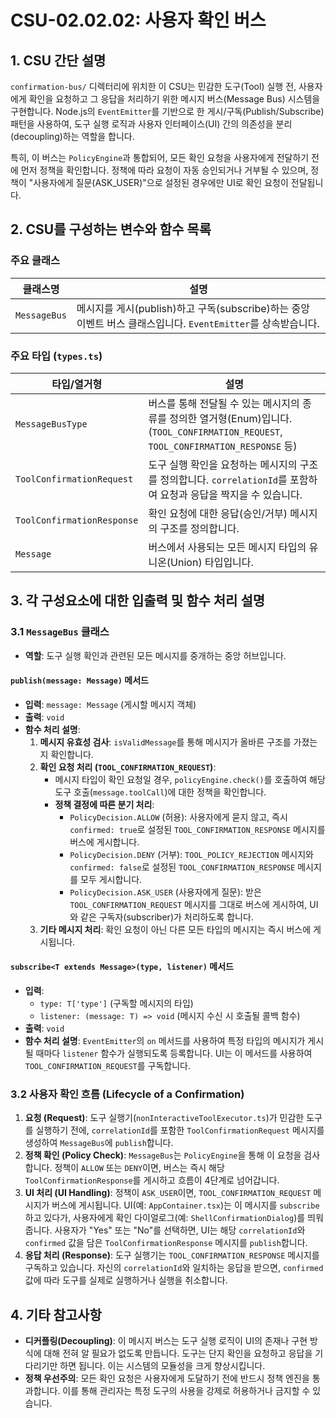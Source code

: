 # CSU-02.02.02: 사용자 확인 버스

## 1. CSU 간단 설명

`confirmation-bus/` 디렉터리에 위치한 이 CSU는 민감한 도구(Tool) 실행 전, 사용자에게 확인을 요청하고 그 응답을 처리하기 위한 메시지 버스(Message Bus) 시스템을 구현합니다. Node.js의 `EventEmitter`를 기반으로 한 게시/구독(Publish/Subscribe) 패턴을 사용하여, 도구 실행 로직과 사용자 인터페이스(UI) 간의 의존성을 분리(decoupling)하는 역할을 합니다.

특히, 이 버스는 `PolicyEngine`과 통합되어, 모든 확인 요청을 사용자에게 전달하기 전에 먼저 정책을 확인합니다. 정책에 따라 요청이 자동 승인되거나 거부될 수 있으며, 정책이 "사용자에게 질문(ASK_USER)"으로 설정된 경우에만 UI로 확인 요청이 전달됩니다.

## 2. CSU를 구성하는 변수와 함수 목록

### 주요 클래스

| 클래스명     | 설명                                                                                                         |
| ------------ | ------------------------------------------------------------------------------------------------------------ |
| `MessageBus` | 메시지를 게시(publish)하고 구독(subscribe)하는 중앙 이벤트 버스 클래스입니다. `EventEmitter`를 상속받습니다. |

### 주요 타입 (`types.ts`)

| 타입/열거형                | 설명                                                                                                                                 |
| -------------------------- | ------------------------------------------------------------------------------------------------------------------------------------ |
| `MessageBusType`           | 버스를 통해 전달될 수 있는 메시지의 종류를 정의한 열거형(Enum)입니다. (`TOOL_CONFIRMATION_REQUEST`, `TOOL_CONFIRMATION_RESPONSE` 등) |
| `ToolConfirmationRequest`  | 도구 실행 확인을 요청하는 메시지의 구조를 정의합니다. `correlationId`를 포함하여 요청과 응답을 짝지을 수 있습니다.                   |
| `ToolConfirmationResponse` | 확인 요청에 대한 응답(승인/거부) 메시지의 구조를 정의합니다.                                                                         |
| `Message`                  | 버스에서 사용되는 모든 메시지 타입의 유니온(Union) 타입입니다.                                                                       |

## 3. 각 구성요소에 대한 입출력 및 함수 처리 설명

### 3.1 `MessageBus` 클래스

- **역할**: 도구 실행 확인과 관련된 모든 메시지를 중개하는 중앙 허브입니다.

#### `publish(message: Message)` 메서드

- **입력**: `message: Message` (게시할 메시지 객체)
- **출력**: `void`
- **함수 처리 설명**:
  1.  **메시지 유효성 검사**: `isValidMessage`를 통해 메시지가 올바른 구조를 가졌는지 확인합니다.
  2.  **확인 요청 처리 (`TOOL_CONFIRMATION_REQUEST`)**:
      - 메시지 타입이 확인 요청일 경우, `policyEngine.check()`를 호출하여 해당 도구 호출(`message.toolCall`)에 대한 정책을 확인합니다.
      - **정책 결정에 따른 분기 처리**:
        - `PolicyDecision.ALLOW` (허용): 사용자에게 묻지 않고, 즉시 `confirmed: true`로 설정된 `TOOL_CONFIRMATION_RESPONSE` 메시지를 버스에 게시합니다.
        - `PolicyDecision.DENY` (거부): `TOOL_POLICY_REJECTION` 메시지와 `confirmed: false`로 설정된 `TOOL_CONFIRMATION_RESPONSE` 메시지를 모두 게시합니다.
        - `PolicyDecision.ASK_USER` (사용자에게 질문): 받은 `TOOL_CONFIRMATION_REQUEST` 메시지를 그대로 버스에 게시하여, UI와 같은 구독자(subscriber)가 처리하도록 합니다.
  3.  **기타 메시지 처리**: 확인 요청이 아닌 다른 모든 타입의 메시지는 즉시 버스에 게시됩니다.

#### `subscribe<T extends Message>(type, listener)` 메서드

- **입력**:
  - `type: T['type']` (구독할 메시지의 타입)
  - `listener: (message: T) => void` (메시지 수신 시 호출될 콜백 함수)
- **출력**: `void`
- **함수 처리 설명**: `EventEmitter`의 `on` 메서드를 사용하여 특정 타입의 메시지가 게시될 때마다 `listener` 함수가 실행되도록 등록합니다. UI는 이 메서드를 사용하여 `TOOL_CONFIRMATION_REQUEST`를 구독합니다.

### 3.2 사용자 확인 흐름 (Lifecycle of a Confirmation)

1.  **요청 (Request)**: 도구 실행기(`nonInteractiveToolExecutor.ts`)가 민감한 도구를 실행하기 전에, `correlationId`를 포함한 `ToolConfirmationRequest` 메시지를 생성하여 `MessageBus`에 `publish`합니다.
2.  **정책 확인 (Policy Check)**: `MessageBus`는 `PolicyEngine`을 통해 이 요청을 검사합니다. 정책이 `ALLOW` 또는 `DENY`이면, 버스는 즉시 해당 `ToolConfirmationResponse`를 게시하고 흐름이 4단계로 넘어갑니다.
3.  **UI 처리 (UI Handling)**: 정책이 `ASK_USER`이면, `TOOL_CONFIRMATION_REQUEST` 메시지가 버스에 게시됩니다. UI(예: `AppContainer.tsx`)는 이 메시지를 `subscribe`하고 있다가, 사용자에게 확인 다이얼로그(예: `ShellConfirmationDialog`)를 띄워줍니다. 사용자가 "Yes" 또는 "No"를 선택하면, UI는 해당 `correlationId`와 `confirmed` 값을 담은 `ToolConfirmationResponse` 메시지를 `publish`합니다.
4.  **응답 처리 (Response)**: 도구 실행기는 `TOOL_CONFIRMATION_RESPONSE` 메시지를 구독하고 있습니다. 자신의 `correlationId`와 일치하는 응답을 받으면, `confirmed` 값에 따라 도구를 실제로 실행하거나 실행을 취소합니다.

## 4. 기타 참고사항

- **디커플링(Decoupling)**: 이 메시지 버스는 도구 실행 로직이 UI의 존재나 구현 방식에 대해 전혀 알 필요가 없도록 만듭니다. 도구는 단지 확인을 요청하고 응답을 기다리기만 하면 됩니다. 이는 시스템의 모듈성을 크게 향상시킵니다.
- **정책 우선주의**: 모든 확인 요청은 사용자에게 도달하기 전에 반드시 정책 엔진을 통과합니다. 이를 통해 관리자는 특정 도구의 사용을 강제로 허용하거나 금지할 수 있습니다.
